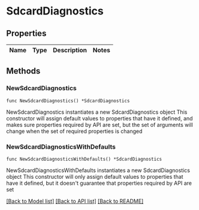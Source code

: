 # SdcardDiagnostics

## Properties

Name | Type | Description | Notes
------------ | ------------- | ------------- | -------------

## Methods

### NewSdcardDiagnostics

`func NewSdcardDiagnostics() *SdcardDiagnostics`

NewSdcardDiagnostics instantiates a new SdcardDiagnostics object
This constructor will assign default values to properties that have it defined,
and makes sure properties required by API are set, but the set of arguments
will change when the set of required properties is changed

### NewSdcardDiagnosticsWithDefaults

`func NewSdcardDiagnosticsWithDefaults() *SdcardDiagnostics`

NewSdcardDiagnosticsWithDefaults instantiates a new SdcardDiagnostics object
This constructor will only assign default values to properties that have it defined,
but it doesn't guarantee that properties required by API are set


[[Back to Model list]](../README.md#documentation-for-models) [[Back to API list]](../README.md#documentation-for-api-endpoints) [[Back to README]](../README.md)


